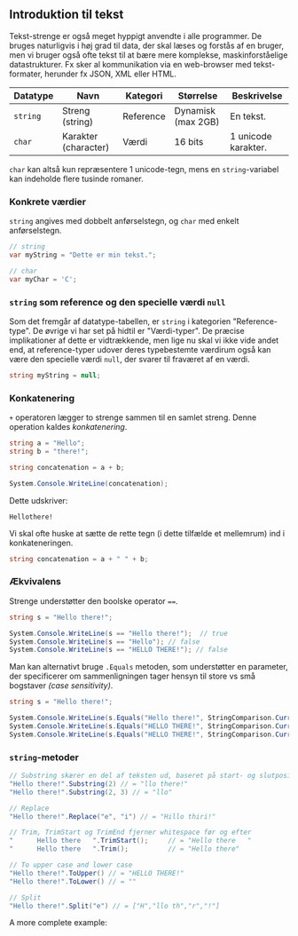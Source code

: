 ## Introduktion til tekst

Tekst-strenge er også meget hyppigt anvendte i alle programmer. De bruges naturligvis i høj grad til data, der skal læses og forstås af en bruger, men vi bruger også ofte tekst til at bære mere komplekse, maskinforståelige datastrukturer. Fx sker al kommunikation via en web-browser med tekst-formater, herunder fx JSON, XML eller HTML.

| Datatype  | Navn                                            | Kategori  | Størrelse          | Beskrivelse                                                                       | 
| --------- | ----------------------------------------------- | --------- | ------------------ | --------------------------------------------------------------------------------- |
| `string`  | Streng (string)                                 | Reference | Dynamisk (max 2GB) | En tekst.                                                                         |
| `char`    | Karakter (character)                            | Værdi     | 16 bits            | 1 unicode karakter.                                                               |

`char` kan altså kun repræsentere 1 unicode-tegn, mens en `string`-variabel kan indeholde flere tusinde romaner.

### Konkrete værdier

`string` angives med dobbelt anførselstegn, og `char` med enkelt anførselstegn.

```csharp
// string
var myString = "Dette er min tekst.";

// char
var myChar = 'C';
```
### `string` som reference og den specielle værdi `null`

Som det fremgår af datatype-tabellen, er `string` i kategorien "Reference-type". De øvrige vi har set på hidtil er "Værdi-typer". De præcise implikationer af dette er vidtrækkende, men lige nu skal vi ikke vide andet end, at reference-typer udover deres typebestemte værdirum også kan være den specielle værdi `null`, der svarer til fraværet af en værdi.

```csharp
string myString = null;
```
### Konkatenering

`+` operatoren lægger to strenge sammen til en samlet streng. Denne operation kaldes _konkatenering_.

```csharp
string a = "Hello";
string b = "there!";

string concatenation = a + b;

System.Console.WriteLine(concatenation);
```

Dette udskriver:

```
Hellothere!
```

Vi skal ofte huske at sætte de rette tegn (i dette tilfælde et mellemrum) ind i konkateneringen.

```csharp
string concatenation = a + " " + b;
```

### Ækvivalens

Strenge understøtter den boolske operator `==`.

```csharp
string s = "Hello there!";

System.Console.WriteLine(s == "Hello there!");  // true
System.Console.WriteLine(s == "Hello"); // false
System.Console.WriteLine(s == "HELLO THERE!"); // false
```

Man kan alternativt bruge `.Equals` metoden, som understøtter en parameter, der specificerer om sammenligningen tager hensyn til store vs små bogstaver _(case sensitivity)_.

```csharp
string s = "Hello there!";

System.Console.WriteLine(s.Equals("Hello there!", StringComparison.CurrentCultureIgnoreCase)); // true
System.Console.WriteLine(s.Equals("HELLO THERE!", StringComparison.CurrentCultureIgnoreCase)); // true
System.Console.WriteLine(s.Equals("HELLO THERE!", StringComparison.CurrentCulture)); // false
```


### `string`-metoder

```csharp
// Substring skærer en del af teksten ud, baseret på start- og slutposition.
"Hello there!".Substring(2) // = "llo there!"
"Hello there!".Substring(2, 3) // = "llo"

// Replace 
"Hello there!".Replace("e", "i") // = "Hillo thiri!"

// Trim, TrimStart og TrimEnd fjerner whitespace før og efter
"      Hello there   ".TrimStart();     // = "Hello there   "
"      Hello there   ".Trim();          // = "Hello there"

// To upper case and lower case
"Hello there!".ToUpper() // = "HELLO THERE!"
"Hello there!".ToLower() // = ""

// Split
"Hello there!".Split("e") // = ["H","llo th","r","!"] 

```

A more complete example:

```csharp
```